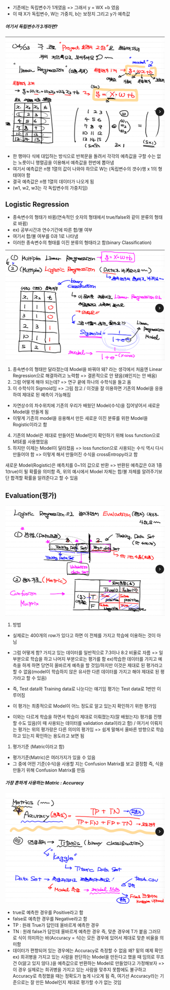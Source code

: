 - 기존에는 독립변수가 1개였음 => 그래서 y = WX +b 였음
- 이 때 X가 독립변수, W는 가중치, b는 보정치 그리고 y가 예측값


##### 여기서 독립변수가 3개라면? 

![](../../README_resources/Pasted%20image%2020230403181615.png)

- 한 행마다 식에 대입하는 방식으로 반복문을 돌려서 각각의 예측값을 구할 수는 없는 노릇이니 행렬곱을 이용해서 예측값을 한번에 뽑아냄
- 여기서 예측값은 n행 1열의 값이 나와야 하므로 W는 (독립변수의 갯수)행 x 1의 형태여야 함
- 결국 예측값은 n행 1열의 데이터가 나오게 됨
- (w1, w2, w3는 각 독립변수의 가중치임)

## Logistic Regression
- 종속변수의 형태가 바뀜(연속적인 숫자의 형태에서 true/false와 같이 분류의 형태로 바뀜)
- ex) 공부시간과 연수기간에 따른 합/불 여부
- 여기서 합/불 여부를 0과 1로 나타냄
- 이러한 종속변수의 형태를 이진 분류의 형태라고 함(binary Classification)

![](../../README_resources/Pasted%20image%2020230403181636.png)

1. 종속변수의 형태만 달라졌는데 Model을 바꿔야 돼? 라는 생각에서 처음엔 Linear Regression으로 해결하려고 노력함 => 결론적으로 안 됐음(왜인지는 안 배움)
2. 그럼 어떻게 해야 되는데? => 연구 끝에 하나의 수학식을 들고 옴
3. 이 수학식이 Sigmoid임 => 그림 참고 / 이것을 잘 이용하면 기존의 Model을 응용하여 제대로 된 예측이 가능해짐
- 자연상수의 차수위치에 기존의 우리가 배웠던 Model(수식)을 집어넣어서 새로운 Model을 만들게 됨
- 이렇게 기존의 model을 응용해서 만든 새로운 이진 분류를 위한 Model을 Rogistic이라고 함
4. 기존의 Model은 제대로 만들어진 Model인지 확인하기 위해 loss function으로 MSE를 사용했었음
5. 하지만 이제는 Model이 달라졌음 
=> loss function으로 사용되는 수식 역시 다시 만들어야 함
=> 이렇게 해서 만들어진 수식을 crossEntropy라고 함

새로운 Model(Rogistic)은 예측치를 0~1의 값으로 반환 => 반환된 예측값은 0과 1중 1(true)이 될 확률을 의미함
즉, 위의 예시에서 Model 자체는 합/불 자체를 알려주기보단 합격할 확률을 알려준다고 할 수 있음

## Evaluation(평가)

![](../../README_resources/Pasted%20image%2020230403181657.png)

1. 방법
- 실제로는 400개의 row가 있다고 하면 이 전체를 가지고 학습에 이용하는 것이 아님
- 그럼 어떻게 함? 가지고 있는 데이터를 일반적으로 7:3이나 8:2 비율로 자름 => 일부분으로 학습을 하고 나머지 부분으로는 평가를 함
ex)학습한 데이터를 가지고 예측을 하게 하면 당연히 올바르게 예측을 할 것임/하지만 이것은 제대로 된 평가라고 할 수 없음(model이 학습하지 않은 유사한 다른 데이터를 가지고 해야 제대로 된 평가라고 할 수 있음)
- 즉, Test data와 Training data로 나눈다는 얘기임 평가는 Test data로 1번만 이루어짐
- 이 평가는 최종적으로 Model이 어느 정도로 알고 있는지 확인하기 위한 평가임

- 이와는 다르게 학습을 하면서 학습이 제대로 이뤄졌는지(잘 배웠는지) 평가를 진행할 수도 있음(이 때 사용되는 데이터를 validation data이라고 함) / 여기서 이뤄지는 평가는 위의 평가랑은 다른 의미의 평가임 => 쉽게 말해서 올바른 방향으로 학습하고 있는지 확인하는 용도라고 보면 됨
1. 평가기준 (Matric이라고 함)
- 평가기준(Matric)은 여러가지가 있을 수 있음
- 그 중에 어떤 기준(수식)을 사용할 지는 Confusion Matrix를 보고 결정함 즉, 식을 만들기 위해 Confusion Matrix를 만듬

##### 가장 흔하게 사용하는 Matric : Accuracy

![](../../README_resources/Pasted%20image%2020230403181717.png)

- true로 예측한 경우를 Positive라고 함
- false로 예측한 경우를 Negative라고 함
- TP : 원래 True가 답인데 올바르게 예측한 경우
- TN : 원래 false가 답인데 올바르게 예측한 경우
즉, 맞춘 경우에 T가 붙음 그러므로 식이 의미하는 바(Accuracy = 식)는 모든 경우에 있어서 제대로 맞춘 비율을 의미함
- 데이터가 편향되어 있는 경우에는 Accuracy로 측정할 수 없음 왜? 밑의 예제 확인
ex) 희귀병을 가지고 있는 사람을 판단하는 Model을 만든다고 했을 때 임의로 무조건 0(앓고 있지 않다.)을 예측값으로 반환하는 Model로 만들었다고 가정해보자 => 이 경우 실제로는 희귀병을 가지고 있는 사람을 맞추지 못함에도 불구하고 Accuracy로 측정했을 때는 정확도가 높게 나오게 됨 즉, 여기선 Accuracy라는 기준으로는 잘 만든 Model인지 제대로 평가할 수가 없는 것임
